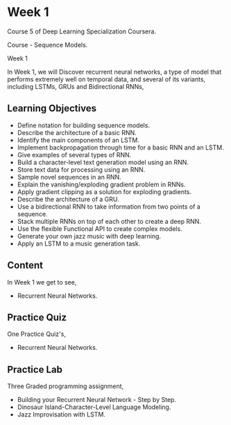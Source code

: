 # Week 1

Course 5 of Deep Learning Specialization Coursera.

Course - Sequence Models.

Week 1
 
In Week 1, we will Discover recurrent neural networks, a type of model that performs extremely well on temporal data, and several of 
its variants, including LSTMs, GRUs and Bidirectional RNNs,

## Learning Objectives

* Define notation for building sequence models.
* Describe the architecture of a basic RNN.
* Identify the main components of an LSTM.
* Implement backpropagation through time for a basic RNN and an LSTM.
* Give examples of several types of RNN.
* Build a character-level text generation model using an RNN.
* Store text data for processing using an RNN.
* Sample novel sequences in an RNN.
* Explain the vanishing/exploding gradient problem in RNNs.
* Apply gradient clipping as a solution for exploding gradients.
* Describe the architecture of a GRU.
* Use a bidirectional RNN to take information from two points of a sequence.
* Stack multiple RNNs on top of each other to create a deep RNN.
* Use the flexible Functional API to create complex models.
* Generate your own jazz music with deep learning.
* Apply an LSTM to a music generation task.

## Content

In Week 1 we get to see,
 
* Recurrent Neural Networks.

## Practice Quiz

One Practice Quiz's,

* Recurrent Neural Networks.

## Practice Lab

Three Graded programming assignment,

* Building your Recurrent Neural Network - Step by Step.
* Dinosaur Island-Character-Level Language Modeling.
* Jazz Improvisation with LSTM.
